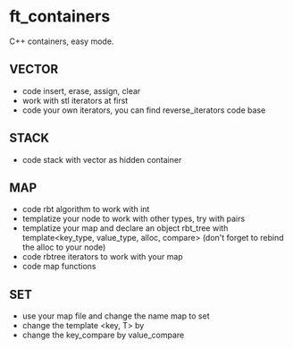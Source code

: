 # ft_containers
C++ containers, easy mode.

## VECTOR

+ code insert, erase, assign, clear
+ work with stl iterators at first
+ code your own iterators, you can find reverse_iterators code base

## STACK 

+ code stack with vector as hidden container
   
## MAP

+ code rbt algorithm to work with int
+ templatize your node to work with other types, try with pairs
+ templatize your map and declare an object rbt_tree with template<key_type, value_type, alloc, compare>
   (don't forget to rebind the alloc to your node)
+ code rbtree iterators to work with your map
+ code map functions

## SET 

+ use your map file and change the name map to set
+ change the template <key, T> by <T>
+ change the key_compare by value_compare

